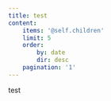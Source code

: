 ```yaml
---
title: test
content:
    items: '@self.children'
    limit: 5
    order:
        by: date
        dir: desc
    pagination: '1'
---
```


test